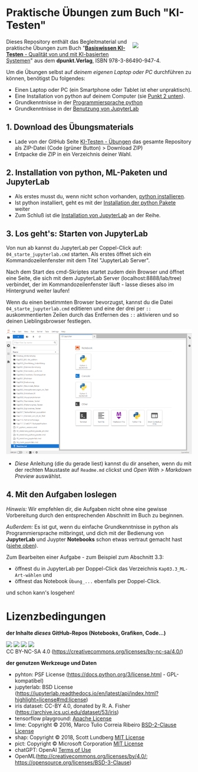 # Praktische Übungen zum Buch "KI-Testen"
<img style="float:right;width:30%;max-width:250px;padding:10px" src="https://dpunkt.de/wp-content/uploads/2024/01/13867.jpg"/>

Dieses Repository enthält das Begleitmaterial und praktische Übungen zum Buch "[**Basiswissen KI-Testen** - Qualität von und mit KI-basierten Systemen](https://dpunkt.de/produkt/basiswissen-ki-testen/)" aus dem **dpunkt.Verlag**, ISBN 978-3-86490-947-4.

Um die Übungen selbst auf *deinem eigenen Laptop oder PC* durchführen zu können, benötigst Du folgendes:
* Einen Laptop oder PC (ein Smartphone oder Tablet ist eher unpraktisch).
* Eine Installation von python auf deinem Computer (sie [Punkt 2 unten](#2.-Installation-von-python)).
* Grundkenntnisse in der [Programmiersprache python](https://tutorial.djangogirls.org/de/python_introduction)
* Grundkenntnisse in der [Benutzung von JupyterLab](https://jupyter-tutorial.readthedocs.io/de/latest/index.html)

## 1. Download des Übungsmaterials
* Lade von der GitHub Seite [KI-Testen - Übungen](https://github.com/KI-Testen/Uebungen) das gesamte Repository als ZIP-Datei (Code (grüner Button) > Download ZIP)
* Entpacke die ZIP in ein Verzeichnis deiner Wahl.

## 2. Installation von python, ML-Paketen und JupyterLab
* Als erstes musst du, wenn nicht schon vorhanden, [python installieren](Einstieg_Vorbereitung/Installation_Python.md).
* Ist python installiert, geht es mit der [Installation der python Pakete](Einstieg_Vorbereitung/Installation_Pakete.md) weiter
* Zum Schluß ist die [Installation von JupyterLab](Einstieg_Vorbereitung/Installation_JupyterLab.md) an der Reihe.

## 3. Los geht's: Starten von JupyterLab
Von nun ab kannst du JupyterLab per Coppel-Click auf:</br>
`04_starte_jupyterlab.cmd` starten. Als erstes öffnet sich ein Kommandozeilenfenster mit dem Titel "JupyterLab Server".

Nach dem Start des cmd-Skriptes startet zudem dein Browser und öffnet eine Seite, die sich mit dem JupyterLab Server (localhost:8888/lab/tree) verbindet, der im Kommandozeilenfenster läuft - lasse dieses also im Hintergrund weiter laufen!

Wenn du einen bestimmten Browser bevorzugst, kannst du die Datei `04_starte_jupyterlab.cmd` editieren und eine der drei per `::` auskommentierten Zeilen durch das Entfernen des `::` aktivieren und so deinen Lieblingsbrowser festlegen.

![snapshot von JupyterLab](Einstieg_Vorbereitung/jupyterlab_snapshot01_blanko.png)

* *Diese* Anleitung (die du gerade liest) kannst du dir ansehen, wenn du mit der rechten Maustaste auf `Readme.md` clickst und *Open With > Markdown Preview* auswählst.

## 4. Mit den Aufgaben loslegen
*Hinweis:* Wir empfehlen dir, die Aufgaben nicht ohne eine gewisse Vorbereitung durch den entsprechenden Abschnitt im Buch zu beginnen.

*Außerdem:* Es ist gut, wenn du einfache Grundkenntnisse in python als Programmiersprache mitbringst, und dich mit der Bedienung von **JupyterLab** und Juypter **Notebooks** schon etwas vertraut gemacht hast ([siehe oben](#Praktische-%C3%9Cbungen-zum-Buch-%22KI-Testen%22)).

Zum Bearbeiten einer Aufgabe - zum Beispiel zum Abschnitt 3.3:
* öffnest du in JupyterLab per Doppel-Click das Verzeichnis `Kap03.3_ML-Art-wählen` und
* öffnest das Notebook `Übung_...` ebenfalls per Doppel-Click.

und schon kann's losgehen!

# Lizenzbedingungen

**der Inhalte *dieses* GitHub-Repos (Notebooks, Grafiken, Code...)**

<img src="https://creativecommons.org/wp-content/themes/vocabulary-theme/vocabulary/svg/cc/icons/cc-icons.svg#cc-logo" width="24px" />&nbsp;<img src="https://creativecommons.org/wp-content/themes/vocabulary-theme/vocabulary/svg/cc/icons/cc-icons.svg#cc-by" width="24px" />&nbsp;<img src="https://creativecommons.org/wp-content/themes/vocabulary-theme/vocabulary/svg/cc/icons/cc-icons.svg#cc-nc" width="24px" />&nbsp;<img src="https://creativecommons.org/wp-content/themes/vocabulary-theme/vocabulary/svg/cc/icons/cc-icons.svg#cc-sa" width="24px" /><br/>
CC BY-NC-SA 4.0 (https://creativecommons.org/licenses/by-nc-sa/4.0/)

**der genutzen Werkzeuge und Daten**

- pyhton: PSF License (https://docs.python.org/3/license.html - GPL-kompatibel)
- jupyterlab: BSD License (https://jupyterlab.readthedocs.io/en/latest/api/index.html?highlight=license#md:license)
- iris dataset: CC-BY 4.0, donated by R. A. Fisher (https://archive.ics.uci.edu/dataset/53/iris)
- tensorflow playground: [Apache License](https://github.com/tensorflow/playground/blob/master/LICENSE)
- lime: Copyright &copy; 2016, Marco Tulio Correia Ribeiro [BSD-2-Clause License](https://de.wikipedia.org/wiki/BSD-Lizenz)
- shap: Copyright &copy; 2018, Scott Lundberg [MIT License](https://en.wikipedia.org/wiki/MIT_License)
- pict: Copyright &copy; Microsoft Corporation [MIT License](https://en.wikipedia.org/wiki/MIT_License)
- chatGPT: OpenAI [Terms of Use](https://openai.com/policies/terms-of-use)
- OpenML(http://creativecommons.org/licenses/by/4.0/; https://opensource.org/licenses/BSD-3-Clause)
